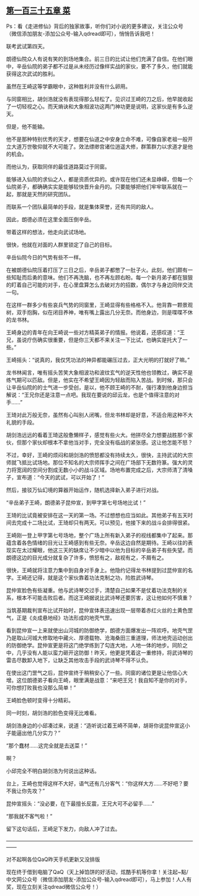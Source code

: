 ## [第一百三十五章 菜](https://www.xxbiquge.com/11_11207/5463558.html)


  Ps：看《走进修仙》背后的独家故事，听你们对小说的更多建议，关注公众号（微信添加朋友-添加公众号-输入qdread即可），悄悄告诉我吧！

  联考武试第四天。

  朗德仙院众人有说有笑的到场地集合。前三日的比试让他们充满了自信。在他们眼中，辛岳仙院的弟子都不过是从未经历过像样实战的家伙，要不了多久，他们就能获得这次武试的胜利。

  虽然在王崎这等学霸眼中，这种胜利并没有什么卵用。

  与同窗相比，胡剑浩就没有表现得那么轻松了。见识过王崎的刀之后，他早就收起了一切轻视之心。而天熵诀和大象相波功这两门神功更是说明，这家伙是有多么逆天。

  但是，他不能输。

  他不是那种特别优秀的天才，想要在仙道之中安身立命不难，可像自家老祖一般开立大道万世敬仰就不大可能了。效法缥缈宫诸位逍遥大修，群策群力以求道才是他的机会。

  而他认为，获取同伴的最佳道路莫过于同窗。

  能够进入仙院的求仙之人，都是资质优异的。或许现在他们还未显峥嵘，但每一个仙院弟子，都确确实实是能够较快晋升金丹的。只要能够把他们牢牢联系就在一起，那就是天然的研究团队。

  而联系一个团队最简单的手段，就是集体荣誉，还有共同的敌人。

  因此，朗德必须在这里全面压倒辛岳。

  带着这样的想法，他走向武试场地。

  很快，他就在对面的人群里锁定了自己的目标。

  辛岳仙院今日的气势有些不一样。

  在被朗德仙院压着打压了三日之后，辛岳弟子都憋了一肚子火。此刻，他们颇有一些知耻而后勇的意味。他们不再洗脑，也不再左顾右盼。每一个新月弟子都在狠狠的盯着自己可能的对手，在心里盘算怎么去破对方的招数，偶尔才与身边同伴交流一句。

  在这样一群多少有些哀兵气势的同窗里，王崎显得有些格格不入。他背靠一颗景观树，双手抱胸，似在闭目养神，唯有嘴上露出几分无奈。而他身边，则是喋喋不休的龙书林。

  王崎身边的青年在向王崎说一些对方精英弟子的情报。他说着，还感叹道：“王兄，虽说疗伤确实很重要，但是你三天都不来关注一下比试，也确实是托大了一些。”

  王崎摇头：“说真的，我仅凭功法的神异都能碾压过去，正大光明的打就好了嘛。”

  龙书林闻言，唯有摇头苦笑大象相波功和波纹玄气的逆天性他也领教过，确实不是练气期可以匹敌。但是，他实在不希望王崎因为轻敌而陷入苦战。到时候，那只会让辛岳仙院的的士气进一步受创，是以，他不顾王崎的不耐，强行凑到他身边担当解说：“王兄你还是注意一点吧。我现在要说的邱云龙，也是个值得注意的对手……”

  王琦对此万般无奈，虽然有心叫别人闭嘴，但龙书林却是好意，不适合用这种不大礼貌的手段。

  胡剑浩远远的看着王琦这般惫懒样子，感觉有些火大。他拼尽全力想要战胜那个家伙，但那个家伙却根本不拿他当对手，完全没有临战的紧张感。这让他怎能不怒？

  不过，幸好，王崎的烦闷和胡剑浩的愤怒都没有持续太久，很快，主持武试的大宗师就飞抵比试场地。那位不知名的大宗师挥手之间在广场部下无数符篆。强大的灵力将宽阔的空间分割成无数小小的战斗区域。场地布置完成之后，大宗师清了清嗓子，宣布道：“今天的武试，可以开始了！”

  然后，接驳万仙幻境的算器开始运作，随机选择新入弟子进行对战。

  “辛岳弟子王崎，朗德弟子昆仲宣，到甲字第七号场地比试！”

  王琦的比试竟被安排在这一天的第一场。不过想想也应当如此。其他弟子有五天时间去完成十二场比试，王琦却只有两天。可以预见，他接下来的战斗会排得很紧。

  王崎刚一登上甲字第七号场地，整个广场上所有新入弟子的视线都集中了起来。那蕴含着各色情绪的目光让王崎感到有些无奈。辛岳这边自然是期待。王崎以往的表现实在太过耀眼，他这三天的缺席让不少暗中以他为目标的辛岳弟子有些失望。而朗德这边的目光成分就复杂了许多，愤怒有之，敌视有之，不屑有之。

  很快，王崎就将注意力集中到自身对手身上。他隐约记得龙书林提到过昆仲宣的名字。王崎还记得，就是这个家伙靠着功法克制之功，险胜武诗琴。

  昆仲宣脸色有些凝重。他与武诗琴交过手，清楚自己如果不是仗着功法克制的关系，根本不可能击败后者。而这王崎据说比武诗琴还要厉害，这让他如何不慎重？

  当筑基期裁判宣布比试开始时，昆仲宣体表迅速出现一层带着赤红火丝的土黄色罡气，正是《炎成悬地经》功法形成的地壳气罡。

  看到昆仲宣一上来就使出山河城的防御绝学，朗德方面爆发出一阵欢呼。地壳气罡乃是取山河城大修取地中藏火、厚德载物、沧海桑田三重道理，师法地壳运动创出的防御绝学。昆仲宣更是将这门绝学练到了勾连大地，人地一体的地步。同阶之中，几乎没有人能以蛮力砸开这防御！昨天，他更是凭着这一重修持，将武诗琴的雷击尽数卸入地下，让缺乏其他攻击手段的武诗琴不得不认负。

  在使出这门罡气之后，昆仲宣终于稍稍安心了一些。同窗的诸位更是让他信心大增。这位朗德弟子看向王崎，眼里满是战意：“来吧王兄！我自知不是你的对手，可你想打败我也没那么简单！”

  王崎脸色顿时变得十分精彩。

  同一时刻，胡剑浩的脸色变得无比难看。

  胡剑浩身边的小邱凑过来，说道：“造听说过着王崎不简单，胡哥你说昆仲宣这小子能逼出他几分实力？”

  “那个蠢材……这完全就是去送菜！”

  啊？

  小邱完全不明白胡剑浩为何说出这种话。

  台上，王崎也觉得这样不大好，语气还有几分客气：“你这样大方……不好吧？要不我让你先攻？”

  昆仲宣摇头：“没必要，在下最擅长反震，王兄大可不必留手……”

  “那我就不客气啦！”

  留下这句话后，王崎足下发力，向敌人冲了过去。

  ——————————————————————————————————————

  对不起啊各位QaQ昨天手机更新又没排版

  现在终于借到电脑了QaQ（天上掉馅饼的好活动，炫酷手机等你拿！关注起~點/中文网公众号（微信添加朋友-添加公众号-输入qdread即可），马上参加！人人有奖，现在立刻关注qdread微信公众号！）
